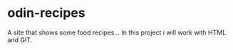 # odin-recipes
A site that shows some food recipes...
In this project i will work with HTML and GIT.
